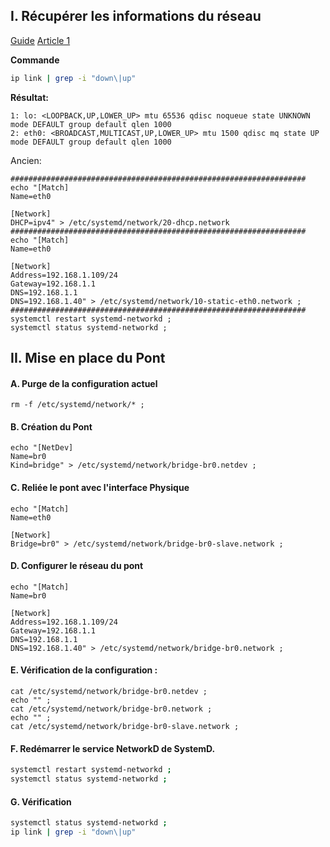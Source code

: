 ## I. Récupérer les informations du réseau

[Guide](https://www.xmodulo.com/switch-from-networkmanager-to-systemd-networkd.html)
[Article 1](https://unix.stackexchange.com/questions/411936/configuring-a-bridge-interface-with-systemd-networkd)


**Commande**
```bash
ip link | grep -i "down\|up"
```
**Résultat:**
```
1: lo: <LOOPBACK,UP,LOWER_UP> mtu 65536 qdisc noqueue state UNKNOWN mode DEFAULT group default qlen 1000
2: eth0: <BROADCAST,MULTICAST,UP,LOWER_UP> mtu 1500 qdisc mq state UP mode DEFAULT group default qlen 1000
```

Ancien:
```
##################################################################
echo "[Match]
Name=eth0

[Network]
DHCP=ipv4" > /etc/systemd/network/20-dhcp.network
##################################################################
echo "[Match]
Name=eth0

[Network]
Address=192.168.1.109/24
Gateway=192.168.1.1
DNS=192.168.1.1
DNS=192.168.1.40" > /etc/systemd/network/10-static-eth0.network ;
##################################################################
systemctl restart systemd-networkd ;
systemctl status systemd-networkd ;
```




## II. Mise en place du Pont

#### A. Purge de la configuration actuel
```
rm -f /etc/systemd/network/* ;
```

#### B. Création du Pont
```
echo "[NetDev]
Name=br0
Kind=bridge" > /etc/systemd/network/bridge-br0.netdev ;
```

#### C. Reliée le pont avec l'interface Physique
```
echo "[Match]
Name=eth0

[Network]
Bridge=br0" > /etc/systemd/network/bridge-br0-slave.network ;
```

#### D. Configurer le réseau du pont
```
echo "[Match]
Name=br0

[Network]
Address=192.168.1.109/24
Gateway=192.168.1.1
DNS=192.168.1.1
DNS=192.168.1.40" > /etc/systemd/network/bridge-br0.network ;
```

#### E. Vérification de la configuration :
```
cat /etc/systemd/network/bridge-br0.netdev ;
echo "" ;
cat /etc/systemd/network/bridge-br0.network ;
echo "" ;
cat /etc/systemd/network/bridge-br0-slave.network ;
```

#### F. Redémarrer le service NetworkD de SystemD.
```bash
systemctl restart systemd-networkd ;
systemctl status systemd-networkd ;
```

#### G. Vérification
```bash
systemctl status systemd-networkd ;
ip link | grep -i "down\|up"
```


